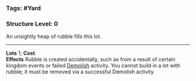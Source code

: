### Tags: #Yard 
### Structure Level: 0

An unsightly heap of rubble fills this lot.

---

**Lots** 1; **Cost**  
**Effects** Rubble is created accidentally, such as from a result of certain kingdom events or failed [Demolish](https://2e.aonprd.com/Actions.aspx?ID=1391) activity. You cannot build in a lot with rubble; it must be removed via a successful Demolish activity.